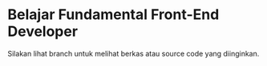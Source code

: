 # Belajar Fundamental Front-End Developer
Silakan lihat branch untuk melihat berkas atau source code yang diinginkan.